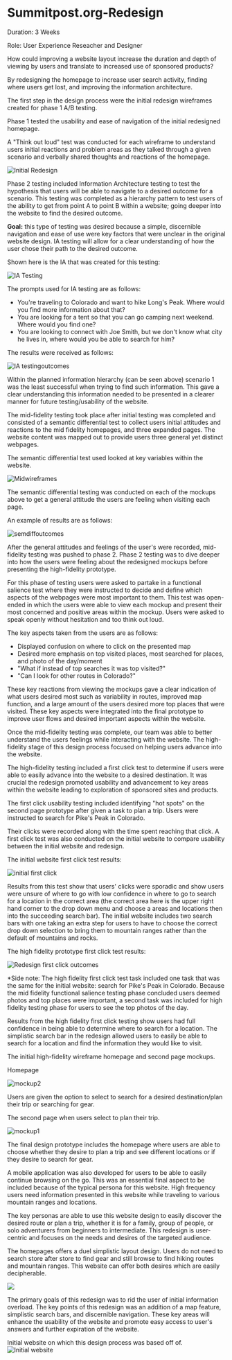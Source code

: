 # Summitpost.org-Redesign

Duration: 3 Weeks

Role: User Experience Reseacher and Designer

How could improving a website layout increase the duration and depth of viewing by users and translate to increased use of sponsored products?

By redesigning the homepage to increase user search activity, finding where users get lost, and improving the information architecture. 

The first step in the design process were the initial redesign wireframes created for phase 1 A/B testing. 

Phase 1 tested the usability and ease of navigation of the initial redesigned homepage.

A "Think out loud" test was conducted for each wireframe to understand users initial reactions and problem areas as they talked through a given scenario and verbally shared thoughts and reactions of the homepage. 
 
![Initial Redesign](https://github.com/MichelePiot/Summitpost.org-Redesign/blob/master/Initial%20Redesign%20A:B%20Testing.png)

Phase 2 testing included Information Architecture testing to test the hypothesis that users will be able to navigate to a desired outcome for a scenario. This testing was completed as a hierarchy pattern to test users of the ability to get from point A to point B within a website; going deeper into the website to find the desired outcome. 

**Goal:** this type of testing was desired because a simple, discernible navigation and ease of use were key factors that were unclear in the original website design. IA testing will allow for a clear understanding of how the user chose their path to the desired outcome. 

Shown here is the IA that was created for this testing:

![IA Testing](https://github.com/MichelePiot/Summitpost.org-Redesign/blob/master/ProjectFiles/IAtesting.png) 

The prompts used for IA testing are as follows:

* You're traveling to Colorado and want to hike Long's Peak.  Where would you find more information about that?
* You are looking for a tent so that you can go camping next weekend.  Where would you find one?
* You are looking to connect with Joe Smith, but we don't know what city he lives in, where would you be able to search for him?

The results were received as follows: 

![IA testingoutcomes](https://github.com/MichelePiot/Summitpost.org-Redesign/blob/master/ProjectFiles/IAtestingOutcomes.png)

Within the planned information hierarchy (can be seen above) scenario 1 was the least successful when trying to find such information. This gave a clear understanding this information needed to be presented in a clearer manner for future testing/usability of the website.

The mid-fidelity testing took place after initial testing was completed and consisted of a semantic differential test to collect users initial attitudes and reactions to the mid fidelity homepages, and three expanded pages. The website content was mapped out to provide users three general yet distinct webpages.  

The semantic differential test used looked at key variables within the website. 


![Midwireframes](https://github.com/MichelePiot/Summitpost.org-Redesign/blob/master/ProjectFiles/Mid-fidelity%20testing%20wireframes.png)

The semantic differential testing was conducted on each of the mockups above to get a general attitude the users are feeling when visiting each page. 

An example of results are as follows:

![semdiffoutcomes](https://github.com/MichelePiot/Summitpost.org-Redesign/blob/master/ProjectFiles/SemanticDiff.Testing-Mid%20fidelity.png)

After the general attitudes and feelings of the user's were recorded, mid-fidelity testing was pushed to phase 2. Phase 2 testing was to dive deeper into how the users were feeling about the redesigned mockups before presenting the high-fidelity prototype.

For this phase of testing users were asked to partake in a functional salience test where they were instructed to decide and define which aspects of the webpages were most important to them. This test was open-ended in which the users were able to view each mockup and present their most concerned and positive areas within the mockup. Users were asked to speak openly without hesitation and too think out loud. 

The key aspects taken from the users are as follows:

* Displayed confusion on where to click on the presented map
* Desired more emphasis on top visited places, most searched for places, and photo of the day/moment
* "What if instead of top searches it was top visited?"
* "Can I look for other routes in Colorado?"

These key reactions from viewing the mockups gave a clear indication of what users desired most such as variability in routes, improved map function, and a large amount of the users desired more top places that were visited. These key aspects were integrated into the final prototype to improve user flows and desired important aspects within the website. 

Once the mid-fidelity testing was complete, our team was able to better understand the users feelings while interacting with the website. The high-fidelity stage of this design process focused on helping users advance into the website.

The high-fidelity testing included a first click test to determine if users were able to easily advance into the website to a desired destination. It was crucial the redesign promoted usability and advancement to key areas within the website leading to exploration of sponsored sites and products.  

The first click usability testing included identifying "hot spots" on the second page prototype after given a task to plan a trip. Users were instructed to search for Pike's Peak in Colorado.

Their clicks were recorded along with the time spent reaching that click. A first click test was also conducted on the initial website to compare usability between the initial website and redesign. 

The initial website first click test results:

![initial first click](https://github.com/MichelePiot/Summitpost.org-Redesign/blob/master/ProjectFiles/FirstClick%20Initial%20Website.png)

Results from this test show that users' clicks were sporadic and show users were unsure of where to go with low confidence in where to go to search for a location in the correct area (the correct area here is the upper right hand corner to the drop down menu and choose a areas and locations then into the succeeding search bar). The initial website includes two search bars with one taking an extra step for users to have to choose the correct drop down selection to bring them to mountain ranges rather than the default of mountains and rocks. 

The high fidelity prototype first click test results:

![Redesign first click outcomes](https://github.com/MichelePiot/Summitpost.org-Redesign/blob/master/ProjectFiles/FirstClick%20Testing%20Redesign.png)

*Side note: The high fidelity first click test task included one task that was the same for the initial website: search for Pike's Peak in Colorado. Because the mid fidelity functional salience testing phase concluded users deemed photos and top places were important, a second task was included for high fidelity testing phase for users to see the top photos of the day. 

Results from the high fidelity first click testing show users had full confidence in being able to determine where to search for a location. The simplistic search bar in the redesign allowed users to easily be able to search for a location and find the information they would like to visit. 

The initial high-fidelity wireframe homepage and second page mockups. 

Homepage

![mockup2](https://github.com/MichelePiot/Summitpost.org-Redesign/blob/master/Second%20Redesign2-Homepage.png)

Users are given the option to select to search for a desired destination/plan their trip or searching for gear. 

The second page when users select to plan their trip.

![mockup1](https://github.com/MichelePiot/Summitpost.org-Redesign/blob/master/Second%20Redesign1-Homepage.png)

The final design prototype includes the homepage where users are able to choose whether they desire to plan a trip and see different locations or if they desire to search for gear. 

A mobile application was also developed for users to be able to easily continue browsing on the go. This was an essential final aspect to be included because of the typical persona for this website. High frequency users need information presented in this website while traveling to various mountain ranges and locations. 

The key personas are able to use this website design to easily discover the desired route or plan a trip, whether it is for a family, group of people, or solo adventurers from beginners to intermediate. This redesign is user-centric and focuses on the needs and desires of the targeted audience. 

The homepages offers a duel simplistic layout design. Users do not need to search store after store to find gear and still browse to find hiking routes and mountain ranges. This website can offer both desires which are easily decipherable. 

![](https://github.com/MichelePiot/Summitpost.org-Redesign/blob/master/ProjectFiles/Final%20Design%20Prototype.png)


The primary goals of this redesign was to rid the user of initial information overload. The key points of this redesign was an addition of a map feature, simplistic search bars, and discernible navigation. These key areas will enhance the usability of the website and promote easy access to user's answers and further expiration of the website. 

Initial website on which this design process was based off of.  
![Initial website](https://github.com/MichelePiot/Summitpost.org-Redesign/blob/master/ProjectFiles/Initialwebsite.png)
